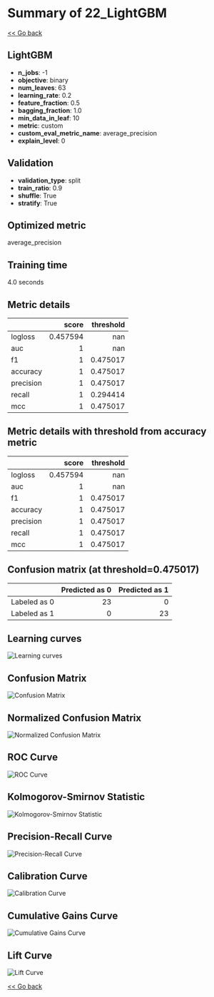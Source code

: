 # Summary of 22_LightGBM

[<< Go back](../README.md)


## LightGBM
- **n_jobs**: -1
- **objective**: binary
- **num_leaves**: 63
- **learning_rate**: 0.2
- **feature_fraction**: 0.5
- **bagging_fraction**: 1.0
- **min_data_in_leaf**: 10
- **metric**: custom
- **custom_eval_metric_name**: average_precision
- **explain_level**: 0

## Validation
 - **validation_type**: split
 - **train_ratio**: 0.9
 - **shuffle**: True
 - **stratify**: True

## Optimized metric
average_precision

## Training time

4.0 seconds

## Metric details
|           |    score |   threshold |
|:----------|---------:|------------:|
| logloss   | 0.457594 |  nan        |
| auc       | 1        |  nan        |
| f1        | 1        |    0.475017 |
| accuracy  | 1        |    0.475017 |
| precision | 1        |    0.475017 |
| recall    | 1        |    0.294414 |
| mcc       | 1        |    0.475017 |


## Metric details with threshold from accuracy metric
|           |    score |   threshold |
|:----------|---------:|------------:|
| logloss   | 0.457594 |  nan        |
| auc       | 1        |  nan        |
| f1        | 1        |    0.475017 |
| accuracy  | 1        |    0.475017 |
| precision | 1        |    0.475017 |
| recall    | 1        |    0.475017 |
| mcc       | 1        |    0.475017 |


## Confusion matrix (at threshold=0.475017)
|              |   Predicted as 0 |   Predicted as 1 |
|:-------------|-----------------:|-----------------:|
| Labeled as 0 |               23 |                0 |
| Labeled as 1 |                0 |               23 |

## Learning curves
![Learning curves](learning_curves.png)
## Confusion Matrix

![Confusion Matrix](confusion_matrix.png)


## Normalized Confusion Matrix

![Normalized Confusion Matrix](confusion_matrix_normalized.png)


## ROC Curve

![ROC Curve](roc_curve.png)


## Kolmogorov-Smirnov Statistic

![Kolmogorov-Smirnov Statistic](ks_statistic.png)


## Precision-Recall Curve

![Precision-Recall Curve](precision_recall_curve.png)


## Calibration Curve

![Calibration Curve](calibration_curve_curve.png)


## Cumulative Gains Curve

![Cumulative Gains Curve](cumulative_gains_curve.png)


## Lift Curve

![Lift Curve](lift_curve.png)



[<< Go back](../README.md)
